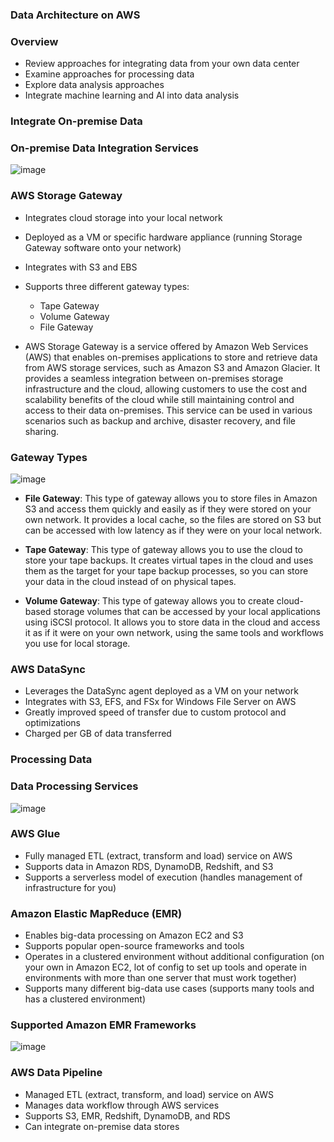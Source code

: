 ### Data Architecture on AWS

### Overview

* Review approaches for integrating data from your own data center
* Examine approaches for processing data
* Explore data analysis approaches
* Integrate machine learning and AI into data analysis

### Integrate On-premise Data

### On-premise Data Integration Services

![image](https://user-images.githubusercontent.com/114364831/214373198-c96c0947-9d2b-43d6-abfb-d2ea442129b7.png)

### AWS Storage Gateway

* Integrates cloud storage into your local network
* Deployed as a VM or specific hardware appliance (running Storage Gateway software onto your network)
* Integrates with S3 and EBS
* Supports three different gateway types:
    * Tape Gateway
    * Volume Gateway
    * File Gateway

* AWS Storage Gateway is a service offered by Amazon Web Services (AWS) that enables on-premises applications to store and retrieve data from AWS storage services, such as Amazon S3 and Amazon Glacier. It provides a seamless integration between on-premises storage infrastructure and the cloud, allowing customers to use the cost and scalability benefits of the cloud while still maintaining control and access to their data on-premises. This service can be used in various scenarios such as backup and archive, disaster recovery, and file sharing.

### Gateway Types

![image](https://user-images.githubusercontent.com/114364831/214376186-952470fc-bf1c-4b25-a0fd-7aed3ab632c7.png)

* **File Gateway**: This type of gateway allows you to store files in Amazon S3 and access them quickly and easily as if they were stored on your own network. It provides a local cache, so the files are stored on S3 but can be accessed with low latency as if they were on your local network.

* **Tape Gateway**: This type of gateway allows you to use the cloud to store your tape backups. It creates virtual tapes in the cloud and uses them as the target for your tape backup processes, so you can store your data in the cloud instead of on physical tapes.

* **Volume Gateway**: This type of gateway allows you to create cloud-based storage volumes that can be accessed by your local applications using iSCSI protocol. It allows you to store data in the cloud and access it as if it were on your own network, using the same tools and workflows you use for local storage.

### AWS DataSync

* Leverages the DataSync agent deployed as a VM on your network
* Integrates with S3, EFS, and FSx for Windows File Server on AWS
* Greatly improved speed of transfer due to custom protocol and optimizations
* Charged per GB of data transferred

### Processing Data

### Data Processing Services

![image](https://user-images.githubusercontent.com/114364831/214418221-ba7f21cc-3c86-4c76-b2b7-ff9e4a2182ec.png)

### AWS Glue

* Fully managed ETL (extract, transform and load) service on AWS
* Supports data in Amazon RDS, DynamoDB, Redshift, and S3
* Supports a serverless model of execution (handles management of infrastructure for you)

### Amazon Elastic MapReduce (EMR)

* Enables big-data processing on Amazon EC2 and S3
* Supports popular open-source frameworks and tools
* Operates in a clustered environment without additional configuration (on your own in Amazon EC2, lot of config to set up tools and operate in environments with more than one server that must work together)
* Supports many different big-data use cases (supports many tools and has a clustered environment)

### Supported Amazon EMR Frameworks

![image](https://user-images.githubusercontent.com/114364831/214430486-8d3878ef-e180-4dea-8dcb-c67f165441b5.png)

### AWS Data Pipeline

* Managed ETL (extract, transform, and load) service on AWS
* Manages data workflow through AWS services
* Supports S3, EMR, Redshift, DynamoDB, and RDS
* Can integrate on-premise data stores

